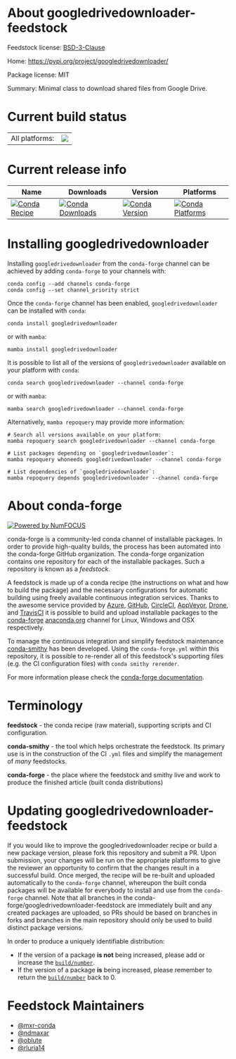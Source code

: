 About googledrivedownloader-feedstock
=====================================

Feedstock license: [BSD-3-Clause](https://github.com/conda-forge/googledrivedownloader-feedstock/blob/main/LICENSE.txt)

Home: https://pypi.org/project/googledrivedownloader/

Package license: MIT

Summary: Minimal class to download shared files from Google Drive.

Current build status
====================


<table><tr><td>All platforms:</td>
    <td>
      <a href="https://dev.azure.com/conda-forge/feedstock-builds/_build/latest?definitionId=10108&branchName=main">
        <img src="https://dev.azure.com/conda-forge/feedstock-builds/_apis/build/status/googledrivedownloader-feedstock?branchName=main">
      </a>
    </td>
  </tr>
</table>

Current release info
====================

| Name | Downloads | Version | Platforms |
| --- | --- | --- | --- |
| [![Conda Recipe](https://img.shields.io/badge/recipe-googledrivedownloader-green.svg)](https://anaconda.org/conda-forge/googledrivedownloader) | [![Conda Downloads](https://img.shields.io/conda/dn/conda-forge/googledrivedownloader.svg)](https://anaconda.org/conda-forge/googledrivedownloader) | [![Conda Version](https://img.shields.io/conda/vn/conda-forge/googledrivedownloader.svg)](https://anaconda.org/conda-forge/googledrivedownloader) | [![Conda Platforms](https://img.shields.io/conda/pn/conda-forge/googledrivedownloader.svg)](https://anaconda.org/conda-forge/googledrivedownloader) |

Installing googledrivedownloader
================================

Installing `googledrivedownloader` from the `conda-forge` channel can be achieved by adding `conda-forge` to your channels with:

```
conda config --add channels conda-forge
conda config --set channel_priority strict
```

Once the `conda-forge` channel has been enabled, `googledrivedownloader` can be installed with `conda`:

```
conda install googledrivedownloader
```

or with `mamba`:

```
mamba install googledrivedownloader
```

It is possible to list all of the versions of `googledrivedownloader` available on your platform with `conda`:

```
conda search googledrivedownloader --channel conda-forge
```

or with `mamba`:

```
mamba search googledrivedownloader --channel conda-forge
```

Alternatively, `mamba repoquery` may provide more information:

```
# Search all versions available on your platform:
mamba repoquery search googledrivedownloader --channel conda-forge

# List packages depending on `googledrivedownloader`:
mamba repoquery whoneeds googledrivedownloader --channel conda-forge

# List dependencies of `googledrivedownloader`:
mamba repoquery depends googledrivedownloader --channel conda-forge
```


About conda-forge
=================

[![Powered by
NumFOCUS](https://img.shields.io/badge/powered%20by-NumFOCUS-orange.svg?style=flat&colorA=E1523D&colorB=007D8A)](https://numfocus.org)

conda-forge is a community-led conda channel of installable packages.
In order to provide high-quality builds, the process has been automated into the
conda-forge GitHub organization. The conda-forge organization contains one repository
for each of the installable packages. Such a repository is known as a *feedstock*.

A feedstock is made up of a conda recipe (the instructions on what and how to build
the package) and the necessary configurations for automatic building using freely
available continuous integration services. Thanks to the awesome service provided by
[Azure](https://azure.microsoft.com/en-us/services/devops/), [GitHub](https://github.com/),
[CircleCI](https://circleci.com/), [AppVeyor](https://www.appveyor.com/),
[Drone](https://cloud.drone.io/welcome), and [TravisCI](https://travis-ci.com/)
it is possible to build and upload installable packages to the
[conda-forge](https://anaconda.org/conda-forge) [anaconda.org](https://anaconda.org/)
channel for Linux, Windows and OSX respectively.

To manage the continuous integration and simplify feedstock maintenance
[conda-smithy](https://github.com/conda-forge/conda-smithy) has been developed.
Using the ``conda-forge.yml`` within this repository, it is possible to re-render all of
this feedstock's supporting files (e.g. the CI configuration files) with ``conda smithy rerender``.

For more information please check the [conda-forge documentation](https://conda-forge.org/docs/).

Terminology
===========

**feedstock** - the conda recipe (raw material), supporting scripts and CI configuration.

**conda-smithy** - the tool which helps orchestrate the feedstock.
                   Its primary use is in the construction of the CI ``.yml`` files
                   and simplify the management of *many* feedstocks.

**conda-forge** - the place where the feedstock and smithy live and work to
                  produce the finished article (built conda distributions)


Updating googledrivedownloader-feedstock
========================================

If you would like to improve the googledrivedownloader recipe or build a new
package version, please fork this repository and submit a PR. Upon submission,
your changes will be run on the appropriate platforms to give the reviewer an
opportunity to confirm that the changes result in a successful build. Once
merged, the recipe will be re-built and uploaded automatically to the
`conda-forge` channel, whereupon the built conda packages will be available for
everybody to install and use from the `conda-forge` channel.
Note that all branches in the conda-forge/googledrivedownloader-feedstock are
immediately built and any created packages are uploaded, so PRs should be based
on branches in forks and branches in the main repository should only be used to
build distinct package versions.

In order to produce a uniquely identifiable distribution:
 * If the version of a package **is not** being increased, please add or increase
   the [``build/number``](https://docs.conda.io/projects/conda-build/en/latest/resources/define-metadata.html#build-number-and-string).
 * If the version of a package **is** being increased, please remember to return
   the [``build/number``](https://docs.conda.io/projects/conda-build/en/latest/resources/define-metadata.html#build-number-and-string)
   back to 0.

Feedstock Maintainers
=====================

* [@mxr-conda](https://github.com/mxr-conda/)
* [@ndmaxar](https://github.com/ndmaxar/)
* [@oblute](https://github.com/oblute/)
* [@rluria14](https://github.com/rluria14/)

